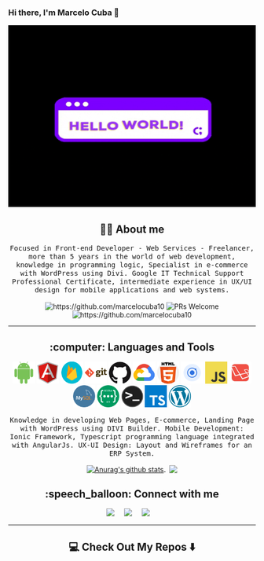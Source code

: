 ### Hi there, I'm Marcelo Cuba 👋

<!--
**marcelocuba10/marcelocuba10** is a ✨ _special_ ✨ repository because its `README.md` (this file) appears on your GitHub profile.
-->
<div align="center">
  <img style="width: 100%;height: 370px;" src="https://github.com/marcelocuba10/marcelocuba10/blob/main/images/hello-world.gif" alt="header"/>
</div>

<h2 align="center"> 👨‍💻 About me</h2>
<p align="center">
  <samp>Focused in Front-end Developer - Web Services - Freelancer, more than 5 years in the world of web development, knowledge in programming logic, Specialist in e-commerce with WordPress using Divi. Google IT Technical Support Professional Certificate, intermediate experience in UX/UI design for mobile applications and web systems.</samp>
  <br> <br>
  <img src="https://komarev.com/ghpvc/?username=marcelocuba10" alt="https://github.com/marcelocuba10" />
  <img src="https://camo.githubusercontent.com/03ec14ee4ad5c4312d1c40c7475df4de3c1d00bfd2aaaf36b4ef73eae4c473ee/68747470733a2f2f696d672e736869656c64732e696f2f62616467652f5052732d77656c636f6d652d627269676874677265656e2e7376673f7374796c653d666c6174266c6f676f3d676974687562" alt="PRs Welcome" data-canonical-src="https://img.shields.io/badge/PRs-welcome-brightgreen.svg?style=flat&amp;logo=github" style="max-width: 100%;">
  <img src="https://wakatime.com/badge/user/6729bd18-194f-4301-8f4d-53c3a9223863.svg" alt="https://github.com/marcelocuba10" />
</p>

<hr>

<h2 align="center"> :computer: Languages and Tools</h2>
<p align="center">
  <img alt="Android" width="45px" src="https://github.com/marcelocuba10/marcelocuba10/blob/main/images/android.png" />
  <img alt="Angular" width="45px" src="https://github.com/marcelocuba10/marcelocuba10/blob/main/images/angular.png" />
  <img alt="Firebase" width="45px" src="https://github.com/marcelocuba10/marcelocuba10/blob/main/images/firebase.png" />
  <img alt="Git" width="45px" src="https://github.com/marcelocuba10/marcelocuba10/blob/main/images/git.png" />
  <img alt="Github" width="45px" src="https://github.com/marcelocuba10/marcelocuba10/blob/main/images/github.png" />
  <img alt="Google Cloud" width="45px" src="https://github.com/marcelocuba10/marcelocuba10/blob/main/images/google-cloud.png" />
  <img alt="HTML5" width="45px" src="https://github.com/marcelocuba10/marcelocuba10/blob/main/images/html.png" />
  <img alt="Ionic" width="45px" src="https://github.com/marcelocuba10/marcelocuba10/blob/main/images/ionic.png" />
  <img alt="Javascript" width="45px" src="https://github.com/marcelocuba10/marcelocuba10/blob/main/images/javascript.png" />
  <img alt="Laravel" width="45px" src="https://github.com/marcelocuba10/marcelocuba10/blob/main/images/laravel.png" />
  <img alt="MySQL" width="45px" src="https://github.com/marcelocuba10/marcelocuba10/blob/main/images/mysql.png" />
  <img alt="RestFul API" width="45px" src="https://github.com/marcelocuba10/marcelocuba10/blob/main/images/rest-api.png" />
  <img alt="Terminal" width="45px" src="https://github.com/marcelocuba10/marcelocuba10/blob/main/images/terminal.png" />
  <img alt="Typescript" width="45px" src="https://github.com/marcelocuba10/marcelocuba10/blob/main/images/typescript.png" />
  <img alt="Wordpress" width="45px" src="https://github.com/marcelocuba10/marcelocuba10/blob/main/images/wordpress.png" />
</p>

<p align="center"><samp>Knowledge in developing Web Pages, E-commerce, Landing Page with WordPress using DIVI Builder.
Mobile Development: Ionic Framework, Typescript programming language integrated with AngularJs.
UX-UI Design: Layout and Wireframes for an ERP System.</samp></p>

<p align="center">
<a href="https://github.com/anuraghazra/github-readme-stats">
  <img style="max-width: 49% !important;width: 49% !important;" align="center" src="https://github-readme-stats.vercel.app/api/top-langs/?username=marcelocuba10&show_icons=true&theme=cobalt&layout=compact" alt="Anurag's github stats" />
</a>
&nbsp
<a href="https://github.com/anuraghazra/github-readme-stats">
  <img style="max-width: 49% !important;width: 49% !important;" align="center" src="https://github-readme-stats.vercel.app/api?username=marcelocuba10&show_icons=true&theme=tokyonight&hide=contribs&include_all_commits=true&count_private=true" />
</a>
</p>

<h2 align="center"> :speech_balloon: Connect with me</h2>
<p align="center">
  <a target="_blank"href="https://www.linkedin.com/in/marcelocuba/"><img src="https://img.shields.io/badge/linkedin-%230077B5.svg?&style=for-the-badge&logo=linkedin&logoColor=white" /></a>&nbsp;&nbsp;&nbsp;&nbsp;
  <a target="_blank"href="https://t.me/MarceloCuba"><img src="https://img.shields.io/badge/Telegram-2CA5E0?style=for-the-badge&logo=telegram&logoColor=white" /></a>&nbsp;&nbsp;&nbsp;&nbsp;
  <a href="mailto:0992994272cuva@gmail.com?subject=Hello%20Marcelo,%20From%20Github"><img src="https://img.shields.io/badge/gmail-%23D14836.svg?&style=for-the-badge&logo=gmail&logoColor=white" /></a>&nbsp;&nbsp;&nbsp;&nbsp;
</p>

<hr>

<h2  align="center">💻 Check Out My Repos ⬇️ </h2>
